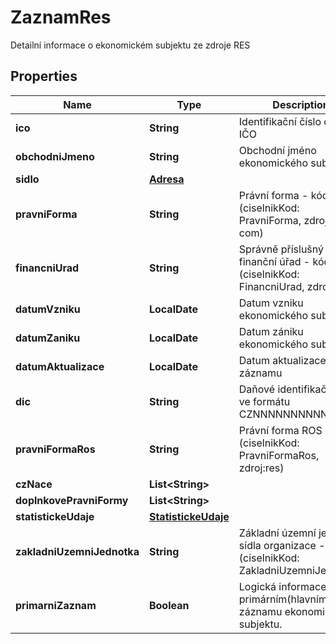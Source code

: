 

# ZaznamRes

Detailní informace o ekonomickém subjektu ze zdroje RES

## Properties

| Name | Type | Description | Notes |
|------------ | ------------- | ------------- | -------------|
|**ico** | **String** | Identifikační číslo osoby - IČO |  [optional] |
|**obchodniJmeno** | **String** | Obchodní jméno ekonomického subjektu |  [optional] |
|**sidlo** | [**Adresa**](Adresa.md) |  |  [optional] |
|**pravniForma** | **String** | Právní forma - kód (ciselnikKod: PravniForma, zdroj: res, com)  |  [optional] |
|**financniUrad** | **String** | Správně příslušný finanční úřad - kód (ciselnikKod: FinancniUrad, zdroj:ufo)  |  [optional] |
|**datumVzniku** | **LocalDate** | Datum vzniku ekonomického subjektu  |  [optional] |
|**datumZaniku** | **LocalDate** | Datum zániku ekonomického subjektu |  [optional] |
|**datumAktualizace** | **LocalDate** | Datum aktualizace záznamu |  [optional] |
|**dic** | **String** | Daňové identifikační číslo ve formátu CZNNNNNNNNNN |  [optional] |
|**pravniFormaRos** | **String** | Právní forma ROS - kód (ciselnikKod: PravniFormaRos, zdroj:res)  |  [optional] |
|**czNace** | **List&lt;String&gt;** |  |  [optional] |
|**doplnkovePravniFormy** | **List&lt;String&gt;** |  |  [optional] |
|**statistickeUdaje** | [**StatistickeUdaje**](StatistickeUdaje.md) |  |  [optional] |
|**zakladniUzemniJednotka** | **String** | Základní územní jednotka sídla organizace - kód (ciselnikKod: ZakladniUzemniJednotka)  |  [optional] |
|**primarniZaznam** | **Boolean** | Logická informace o primárním(hlavním) záznamu ekonomického subjektu.  |  [optional] |




